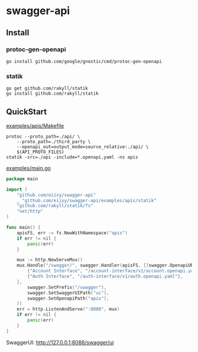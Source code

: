 # swagger-api


## Install

### protoc-gen-openapi
```shell
go install github.com/google/gnostic/cmd/protoc-gen-openapi
```

### statik
```shell
go get github.com/rakyll/statik
go install github.com/rakyll/statik
```

## QuickStart

[examples/apis/Makefile](./examples/apis/Makefile)
```shell
protoc --proto_path=./api/ \
    --proto_path=./third_party \
    --openapi_out=output_mode=source_relative:./api/ \
    $(API_PROTO_FILES)
statik -src=./api -include=*.openapi.yaml -ns apis	
```

[examples/main.go](./examples/main.go)
```go
package main

import (
	"github.com/eiixy/swagger-api"
	_ "github.com/eiixy/swagger-api/examples/apis/statik"
	"github.com/rakyll/statik/fs"
	"net/http"
)

func main() {
	apisFS, err := fs.NewWithNamespace("apis")
	if err != nil {
		panic(err)
	}

	mux := http.NewServeMux()
	mux.Handle("/swagger/", swagger.Handler(apisFS, []swagger.OpenapiURL{
		{"Account Interface", "/account-interface/v1/account.openapi.yaml"},
		{"Auth Interface", "/auth-interface/v1/auth.openapi.yaml"},
	},
		swagger.SetPrefix("/swagger"),
		swagger.SetSwaggerUIPath("ui"),
		swagger.SetOpenapiPath("apis"),
	))
	err = http.ListenAndServe(":8088", mux)
	if err != nil {
		panic(err)
	}
}
```

SwaggerUI: http://127.0.0.1:8088/swagger/ui
